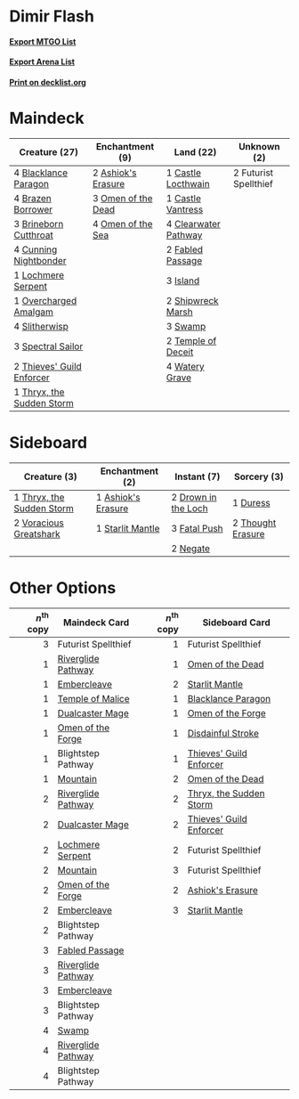 # Dimir Flash

#### [Export MTGO List](../collection/Dimir%20Flash/Dimir%20Flash.txt)
#### [Export Arena List](../collection/Dimir%20Flash/Dimir%20Flash_arena.txt)
#### [Print on decklist.org](http://decklist.org/?deckmain=2%09Ashiok's%20Erasure%0A4%09Blacklance%20Paragon%0A4%09Brazen%20Borrower%0A3%09Brineborn%20Cutthroat%0A1%09Castle%20Locthwain%0A1%09Castle%20Vantress%0A4%09Clearwater%20Pathway%0A4%09Cunning%20Nightbonder%0A2%09Fabled%20Passage%0A2%09Futurist%20Spellthief%0A3%09Island%0A1%09Lochmere%20Serpent%0A3%09Omen%20of%20the%20Dead%0A4%09Omen%20of%20the%20Sea%0A1%09Overcharged%20Amalgam%0A2%09Shipwreck%20Marsh%0A4%09Slitherwisp%0A3%09Spectral%20Sailor%0A3%09Swamp%0A2%09Temple%20of%20Deceit%0A2%09Thieves'%20Guild%20Enforcer%0A1%09Thryx,%20the%20Sudden%20Storm%0A4%09Watery%20Grave&deckside=1%09Ashiok's%20Erasure%0A2%09Drown%20in%20the%20Loch%0A1%09Duress%0A3%09Fatal%20Push%0A2%09Negate%0A1%09Starlit%20Mantle%0A2%09Thought%20Erasure%0A1%09Thryx,%20the%20Sudden%20Storm%0A2%09Voracious%20Greatshark)
# Maindeck

|                                           Creature (27)                                            |                                       Enchantment (9)                                       |                                           Land (22)                                           |     Unknown (2)     |
|----------------------------------------------------------------------------------------------------|---------------------------------------------------------------------------------------------|-----------------------------------------------------------------------------------------------|---------------------|
|4 [Blacklance Paragon](http://gatherer.wizards.com/Pages/Card/Details.aspx?multiverseid=473041)     |2 [Ashiok's Erasure](http://gatherer.wizards.com/Pages/Card/Details.aspx?multiverseid=476294)|1 [Castle Locthwain](http://gatherer.wizards.com/Pages/Card/Details.aspx?multiverseid=473203)  |2 Futurist Spellthief|
|4 [Brazen Borrower](http://gatherer.wizards.com/Pages/Card/Details.aspx?multiverseid=473001)        |3 [Omen of the Dead](http://gatherer.wizards.com/Pages/Card/Details.aspx?multiverseid=476361)|1 [Castle Vantress](http://gatherer.wizards.com/Pages/Card/Details.aspx?multiverseid=473204)   |                     |
|3 [Brineborn Cutthroat](http://gatherer.wizards.com/Pages/Card/Details.aspx?multiverseid=466804)    |4 [Omen of the Sea](http://gatherer.wizards.com/Pages/Card/Details.aspx?multiverseid=476309) |4 [Clearwater Pathway](http://gatherer.wizards.com/Pages/Card/Details.aspx?multiverseid=491913)|                     |
|4 [Cunning Nightbonder](http://gatherer.wizards.com/Pages/Card/Details.aspx?multiverseid=479739)    |                                                                                             |2 [Fabled Passage](http://gatherer.wizards.com/Pages/Card/Details.aspx?multiverseid=473206)    |                     |
|1 [Lochmere Serpent](http://gatherer.wizards.com/Pages/Card/Details.aspx?multiverseid=473157)       |                                                                                             |3 [Island](http://gatherer.wizards.com/Pages/Card/Details.aspx?multiverseid=439857)            |                     |
|1 [Overcharged Amalgam](http://gatherer.wizards.com/Pages/Card/Details.aspx?multiverseid=540914)    |                                                                                             |2 [Shipwreck Marsh](http://gatherer.wizards.com/Pages/Card/Details.aspx?multiverseid=535066)   |                     |
|4 [Slitherwisp](http://gatherer.wizards.com/Pages/Card/Details.aspx?multiverseid=479728)            |                                                                                             |3 [Swamp](http://gatherer.wizards.com/Pages/Card/Details.aspx?multiverseid=439858)             |                     |
|3 [Spectral Sailor](http://gatherer.wizards.com/Pages/Card/Details.aspx?multiverseid=466830)        |                                                                                             |2 [Temple of Deceit](http://gatherer.wizards.com/Pages/Card/Details.aspx?multiverseid=373734)  |                     |
|2 [Thieves' Guild Enforcer](http://gatherer.wizards.com/Pages/Card/Details.aspx?multiverseid=485448)|                                                                                             |4 [Watery Grave](http://gatherer.wizards.com/Pages/Card/Details.aspx?multiverseid=405114)      |                     |
|1 [Thryx, the Sudden Storm](http://gatherer.wizards.com/Pages/Card/Details.aspx?multiverseid=476327)|                                                                                             |                                                                                               |                     |


# Sideboard

|                                            Creature (3)                                            |                                       Enchantment (2)                                       |                                         Instant (7)                                          |                                        Sorcery (3)                                         |
|----------------------------------------------------------------------------------------------------|---------------------------------------------------------------------------------------------|----------------------------------------------------------------------------------------------|--------------------------------------------------------------------------------------------|
|1 [Thryx, the Sudden Storm](http://gatherer.wizards.com/Pages/Card/Details.aspx?multiverseid=476327)|1 [Ashiok's Erasure](http://gatherer.wizards.com/Pages/Card/Details.aspx?multiverseid=476294)|2 [Drown in the Loch](http://gatherer.wizards.com/Pages/Card/Details.aspx?multiverseid=473150)|1 [Duress](http://gatherer.wizards.com/Pages/Card/Details.aspx?multiverseid=14557)          |
|2 [Voracious Greatshark](http://gatherer.wizards.com/Pages/Card/Details.aspx?multiverseid=479590)   |1 [Starlit Mantle](http://gatherer.wizards.com/Pages/Card/Details.aspx?multiverseid=476318)  |3 [Fatal Push](http://gatherer.wizards.com/Pages/Card/Details.aspx?multiverseid=423724)       |2 [Thought Erasure](http://gatherer.wizards.com/Pages/Card/Details.aspx?multiverseid=452956)|
|                                                                                                    |                                                                                             |2 [Negate](http://gatherer.wizards.com/Pages/Card/Details.aspx?multiverseid=423707)           |                                                                                            |


# Other Options

|*n*<sup>th</sup> copy|                                        Maindeck Card                                        |*n*<sup>th</sup> copy|                                          Sideboard Card                                          |
|--------------------:|---------------------------------------------------------------------------------------------|--------------------:|--------------------------------------------------------------------------------------------------|
|                    3|Futurist Spellthief                                                                          |                    1|Futurist Spellthief                                                                               |
|                    1|[Riverglide Pathway](http://gatherer.wizards.com/Pages/Card/Details.aspx?multiverseid=491920)|                    1|[Omen of the Dead](http://gatherer.wizards.com/Pages/Card/Details.aspx?multiverseid=476361)       |
|                    1|[Embercleave](http://gatherer.wizards.com/Pages/Card/Details.aspx?multiverseid=473082)       |                    2|[Starlit Mantle](http://gatherer.wizards.com/Pages/Card/Details.aspx?multiverseid=476318)         |
|                    1|[Temple of Malice](http://gatherer.wizards.com/Pages/Card/Details.aspx?multiverseid=378536)  |                    1|[Blacklance Paragon](http://gatherer.wizards.com/Pages/Card/Details.aspx?multiverseid=473041)     |
|                    1|[Dualcaster Mage](http://gatherer.wizards.com/Pages/Card/Details.aspx?multiverseid=489797)   |                    1|[Omen of the Forge](http://gatherer.wizards.com/Pages/Card/Details.aspx?multiverseid=476396)      |
|                    1|[Omen of the Forge](http://gatherer.wizards.com/Pages/Card/Details.aspx?multiverseid=476396) |                    1|[Disdainful Stroke](http://gatherer.wizards.com/Pages/Card/Details.aspx?multiverseid=420705)      |
|                    1|Blightstep Pathway                                                                           |                    1|[Thieves' Guild Enforcer](http://gatherer.wizards.com/Pages/Card/Details.aspx?multiverseid=485448)|
|                    1|[Mountain](http://gatherer.wizards.com/Pages/Card/Details.aspx?multiverseid=439859)          |                    2|[Omen of the Dead](http://gatherer.wizards.com/Pages/Card/Details.aspx?multiverseid=476361)       |
|                    2|[Riverglide Pathway](http://gatherer.wizards.com/Pages/Card/Details.aspx?multiverseid=491920)|                    2|[Thryx, the Sudden Storm](http://gatherer.wizards.com/Pages/Card/Details.aspx?multiverseid=476327)|
|                    2|[Dualcaster Mage](http://gatherer.wizards.com/Pages/Card/Details.aspx?multiverseid=489797)   |                    2|[Thieves' Guild Enforcer](http://gatherer.wizards.com/Pages/Card/Details.aspx?multiverseid=485448)|
|                    2|[Lochmere Serpent](http://gatherer.wizards.com/Pages/Card/Details.aspx?multiverseid=473157)  |                    2|Futurist Spellthief                                                                               |
|                    2|[Mountain](http://gatherer.wizards.com/Pages/Card/Details.aspx?multiverseid=439859)          |                    3|Futurist Spellthief                                                                               |
|                    2|[Omen of the Forge](http://gatherer.wizards.com/Pages/Card/Details.aspx?multiverseid=476396) |                    2|[Ashiok's Erasure](http://gatherer.wizards.com/Pages/Card/Details.aspx?multiverseid=476294)       |
|                    2|[Embercleave](http://gatherer.wizards.com/Pages/Card/Details.aspx?multiverseid=473082)       |                    3|[Starlit Mantle](http://gatherer.wizards.com/Pages/Card/Details.aspx?multiverseid=476318)         |
|                    2|Blightstep Pathway                                                                           |                     |                                                                                                  |
|                    3|[Fabled Passage](http://gatherer.wizards.com/Pages/Card/Details.aspx?multiverseid=473206)    |                     |                                                                                                  |
|                    3|[Riverglide Pathway](http://gatherer.wizards.com/Pages/Card/Details.aspx?multiverseid=491920)|                     |                                                                                                  |
|                    3|[Embercleave](http://gatherer.wizards.com/Pages/Card/Details.aspx?multiverseid=473082)       |                     |                                                                                                  |
|                    3|Blightstep Pathway                                                                           |                     |                                                                                                  |
|                    4|[Swamp](http://gatherer.wizards.com/Pages/Card/Details.aspx?multiverseid=439858)             |                     |                                                                                                  |
|                    4|[Riverglide Pathway](http://gatherer.wizards.com/Pages/Card/Details.aspx?multiverseid=491920)|                     |                                                                                                  |
|                    4|Blightstep Pathway                                                                           |                     |                                                                                                  |

